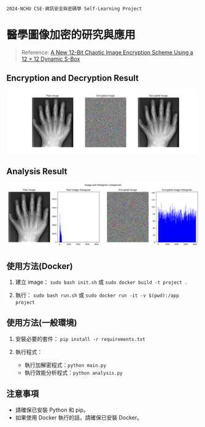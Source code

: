 `2024-NCHU CSE-資訊安全與密碼學 Self-Learning Project`
# 醫學圖像加密的研究與應用
> Reference: [A New 12-Bit Chaotic Image Encryption Scheme Using a 12 × 12 Dynamic S-Box](https://ieeexplore.ieee.org/document/10460526)

## Encryption and Decryption Result
![image](./result/result.png)

## Analysis Result
![image](./result/analysis.png)

## 使用方法(Docker)
1. 建立 image：
    `sudo bash init.sh` 或 `sudo docker build -t project .`

2. 執行：
    `sudo bash run.sh` 或 `sudo docker run -it -v $(pwd):/app project`

## 使用方法(一般環境)
1. 安裝必要的套件：
    `pip install -r requirements.txt`

2. 執行程式：
    * 執行加解密程式：`python main.py`
    * 執行效能分析程式：`python analysis.py`

## 注意事項
- 請確保已安裝 Python 和 pip。
- 如果使用 Docker 執行的話，請確保已安裝 Docker。
